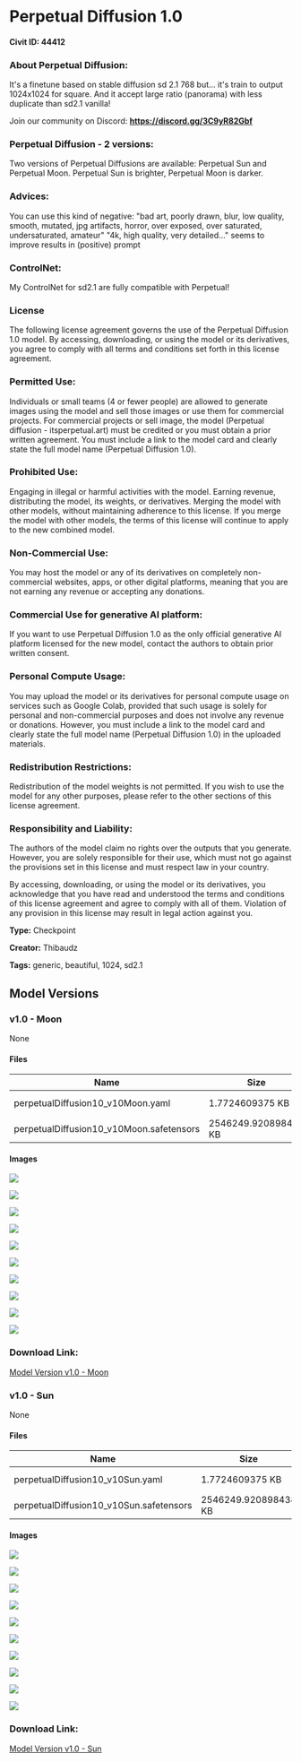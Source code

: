 # Perpetual Diffusion 1.0

#### Civit ID: 44412

<h3><strong>About Perpetual Diffusion:</strong></h3><p>It's a finetune based on stable diffusion sd 2.1 768 but... it's train to output 1024x1024 for square. And it accept large ratio (panorama) with less duplicate than sd2.1 vanilla!</p><p>Join our community on Discord: <a target="_blank" rel="ugc" href="https://discord.gg/3C9yR82Gbf"><strong><u>https://discord.gg/3C9yR82Gbf</u></strong></a></p><h3>Perpetual Diffusion - 2 versions:</h3><p>Two versions of Perpetual Diffusions are available: Perpetual Sun and Perpetual Moon. Perpetual Sun is brighter, Perpetual Moon is darker.</p><h3>Advices:</h3><p>You can use this kind of negative: "bad art, poorly drawn, blur, low quality, smooth, mutated, jpg artifacts, horror, over exposed, over saturated, undersaturated, amateur" "4k, high quality, very detailed..." seems to improve results in (positive) prompt</p><h3>ControlNet:</h3><p>My ControlNet for sd2.1 are fully compatible with Perpetual!</p><h3>License</h3><p>The following license agreement governs the use of the Perpetual Diffusion 1.0 model. By accessing, downloading, or using the model or its derivatives, you agree to comply with all terms and conditions set forth in this license agreement.</p><h3>Permitted Use:</h3><p>Individuals or small teams (4 or fewer people) are allowed to generate images using the model and sell those images or use them for commercial projects. For commercial projects or sell image, the model (Perpetual diffusion - itsperpetual.art) must be credited or you must obtain a prior written agreement. You must include a link to the model card and clearly state the full model name (Perpetual Diffusion 1.0).</p><h3>Prohibited Use:</h3><p>Engaging in illegal or harmful activities with the model. Earning revenue, distributing the model, its weights, or derivatives. Merging the model with other models, without maintaining adherence to this license. If you merge the model with other models, the terms of this license will continue to apply to the new combined model.</p><h3>Non-Commercial Use:</h3><p>You may host the model or any of its derivatives on completely non-commercial websites, apps, or other digital platforms, meaning that you are not earning any revenue or accepting any donations.</p><h3><strong>Commercial Use for generative AI platform:</strong></h3><p>If you want to use Perpetual Diffusion 1.0 as the only official generative AI platform licensed for the new model, contact the authors to obtain prior written consent.</p><h3>Personal Compute Usage:</h3><p>You may upload the model or its derivatives for personal compute usage on services such as Google Colab, provided that such usage is solely for personal and non-commercial purposes and does not involve any revenue or donations. However, you must include a link to the model card and clearly state the full model name (Perpetual Diffusion 1.0) in the uploaded materials.</p><h3>Redistribution Restrictions:</h3><p>Redistribution of the model weights is not permitted. If you wish to use the model for any other purposes, please refer to the other sections of this license agreement.</p><h3>Responsibility and Liability:</h3><p>The authors of the model claim no rights over the outputs that you generate. However, you are solely responsible for their use, which must not go against the provisions set in this license and must respect law in your country.</p><p>By accessing, downloading, or using the model or its derivatives, you acknowledge that you have read and understood the terms and conditions of this license agreement and agree to comply with all of them. Violation of any provision in this license may result in legal action against you.</p>

**Type:** Checkpoint

**Creator:** Thibaudz

**Tags:** generic, beautiful, 1024, sd2.1

## Model Versions

### v1.0 - Moon

None

#### Files

| Name | Size | Type | Format | Download Url | AutoV1 | AutoV2 | SHA256 | CRC32 | BLAKE3 |
| --- | --- | --- | --- | --- | --- | --- | --- | --- | --- |
| perpetualDiffusion10_v10Moon.yaml | 1.7724609375 KB | Config | Other | https://civitai.com/api/download/models/49046?type=Config&format=Other | - | 72B092AADF | 72B092AADFE146F5D3F395A720C0AA3B2354B2095E3F10DC18F0E9716D286DCB | BEC16895 | E3D04B07DBB3E2A59A06E6BA1CA7DA0BB822E4C67D2CB1179A2117076D47EBBC |
| perpetualDiffusion10_v10Moon.safetensors | 2546249.920898438 KB | Model | SafeTensor | https://civitai.com/api/download/models/49046 | A149572B | 2D05A41142 | 2D05A41142DF740F2EC4F069D9E1F681739447D4189B103380BB21985D0617A1 | 87E0D25B | F526E29C5BAF9E636C9DCBA43E39906285040A877DF0A413763F72C27EEAA95A |

#### Images

<p><img src="https://image.civitai.com/xG1nkqKTMzGDvpLrqFT7WA/2b547b9e-e902-4411-986e-733a4d02c600/width=450/526939.jpeg" /></p>

<p><img src="https://image.civitai.com/xG1nkqKTMzGDvpLrqFT7WA/19df7ac2-c736-4554-2b2e-53539fa43400/width=450/526928.jpeg" /></p>

<p><img src="https://image.civitai.com/xG1nkqKTMzGDvpLrqFT7WA/4299b3ee-e7f9-4bc9-2be9-5ff8ca12b200/width=450/526935.jpeg" /></p>

<p><img src="https://image.civitai.com/xG1nkqKTMzGDvpLrqFT7WA/ad5553cf-7730-4ae2-2929-995b0d136200/width=450/526933.jpeg" /></p>

<p><img src="https://image.civitai.com/xG1nkqKTMzGDvpLrqFT7WA/8f9ad0f9-a04e-4a02-6b8c-0643b63f7300/width=450/526937.jpeg" /></p>

<p><img src="https://image.civitai.com/xG1nkqKTMzGDvpLrqFT7WA/bfafa459-f411-4561-cef4-3cd3f8d01100/width=450/526929.jpeg" /></p>

<p><img src="https://image.civitai.com/xG1nkqKTMzGDvpLrqFT7WA/4bb075ac-b919-4a24-1fea-fb77df780d00/width=450/526932.jpeg" /></p>

<p><img src="https://image.civitai.com/xG1nkqKTMzGDvpLrqFT7WA/88bb7577-a6af-40f4-9869-6225c59e6800/width=450/526941.jpeg" /></p>

<p><img src="https://image.civitai.com/xG1nkqKTMzGDvpLrqFT7WA/ed550c01-efd5-440a-280c-443cc5b92600/width=450/526930.jpeg" /></p>

<p><img src="https://image.civitai.com/xG1nkqKTMzGDvpLrqFT7WA/81257112-0df8-4ee9-daeb-2bb76d97df00/width=450/526934.jpeg" /></p>

### Download Link:

[Model Version v1.0 - Moon](https://civitai.com/api/download/models/49046)

### v1.0 - Sun

None

#### Files

| Name | Size | Type | Format | Download Url | AutoV1 | AutoV2 | SHA256 | CRC32 | BLAKE3 |
| --- | --- | --- | --- | --- | --- | --- | --- | --- | --- |
| perpetualDiffusion10_v10Sun.yaml | 1.7724609375 KB | Config | Other | https://civitai.com/api/download/models/49040?type=Config&format=Other | - | 72B092AADF | 72B092AADFE146F5D3F395A720C0AA3B2354B2095E3F10DC18F0E9716D286DCB | BEC16895 | E3D04B07DBB3E2A59A06E6BA1CA7DA0BB822E4C67D2CB1179A2117076D47EBBC |
| perpetualDiffusion10_v10Sun.safetensors | 2546249.920898438 KB | Model | SafeTensor | https://civitai.com/api/download/models/49040 | A149572B | FC9AFC15A5 | FC9AFC15A59D9520CE428D984A2A0B244AA17FE90172C025CEBE40C4777B4552 | CA2D3360 | 52787D324BE2AF551EBB579D8DC3D1E1AF7ACBD933310791EFA81785B44FBC70 |

#### Images

<p><img src="https://image.civitai.com/xG1nkqKTMzGDvpLrqFT7WA/9b8da361-90cc-49cc-2017-1deea8bdb600/width=450/526876.jpeg" /></p>

<p><img src="https://image.civitai.com/xG1nkqKTMzGDvpLrqFT7WA/40201ef4-ad37-4b8e-5cc1-5393d281d100/width=450/526867.jpeg" /></p>

<p><img src="https://image.civitai.com/xG1nkqKTMzGDvpLrqFT7WA/e5aa3226-5014-4d04-a32e-195be3c67b00/width=450/526871.jpeg" /></p>

<p><img src="https://image.civitai.com/xG1nkqKTMzGDvpLrqFT7WA/d483f395-e065-451e-218e-0aa03e13dc00/width=450/526870.jpeg" /></p>

<p><img src="https://image.civitai.com/xG1nkqKTMzGDvpLrqFT7WA/7d5d4b62-b0fb-47df-b069-015cae3eb600/width=450/526874.jpeg" /></p>

<p><img src="https://image.civitai.com/xG1nkqKTMzGDvpLrqFT7WA/9c0be73e-d7d9-4e45-df78-52d6b9562800/width=450/526866.jpeg" /></p>

<p><img src="https://image.civitai.com/xG1nkqKTMzGDvpLrqFT7WA/794e03a5-2a8e-455c-3781-3cfe379bd500/width=450/526868.jpeg" /></p>

<p><img src="https://image.civitai.com/xG1nkqKTMzGDvpLrqFT7WA/0c05b061-304c-4ff1-f4d0-9c049258b900/width=450/526873.jpeg" /></p>

<p><img src="https://image.civitai.com/xG1nkqKTMzGDvpLrqFT7WA/2bb7574a-47d0-42f2-13af-7796c7d26c00/width=450/526875.jpeg" /></p>

<p><img src="https://image.civitai.com/xG1nkqKTMzGDvpLrqFT7WA/4a1e9241-0433-4008-df6d-4e65d0a3c300/width=450/526877.jpeg" /></p>

### Download Link:

[Model Version v1.0 - Sun](https://civitai.com/api/download/models/49040)

